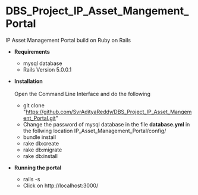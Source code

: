 # DBS_Project_IP_Asset_Mangement_Portal
IP Asset Management Portal build on Ruby on Rails<br/>

* **Requirements**
  * mysql database
  * Rails Version 5.0.0.1

* **Installation** <br/> <br/>
  Open the Command Line Interface and do the following <br/>
  * git clone "https://github.com/SvrAdityaReddy/DBS_Project_IP_Asset_Mangement_Portal.git"
  * Change the password of mysql database in the file **database.yml** in the follwing location IP_Asset_Management_Portal/config/
  * bundle install
  * rake db:create
  * rake db:migrate
  * rake db:install

* **Running the portal**
  * rails -s
  * Click on http://localhost:3000/